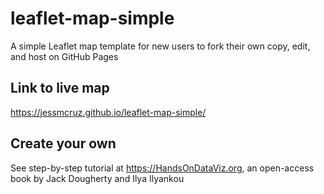 # leaflet-map-simple
A simple Leaflet map template for new users to fork their own copy, edit, and host on GitHub Pages

## Link to live map 
https://jessmcruz.github.io/leaflet-map-simple/

## Create your own
See step-by-step tutorial at https://HandsOnDataViz.org, an open-access book by Jack Dougherty and Ilya Ilyankou
